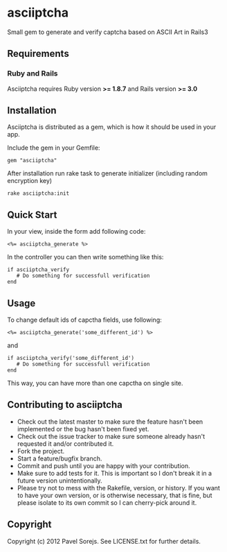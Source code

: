 asciiptcha
==========

Small gem to generate and verify captcha based on ASCII Art in Rails3

Requirements
------------

### Ruby and Rails

Asciiptcha requires Ruby version **>= 1.8.7** and Rails version **>= 3.0**

Installation
------------

Asciiptcha is distributed as a gem, which is how it should be used in your app.

Include the gem in your Gemfile:

    gem "asciiptcha"

After installation run rake task to generate initializer (including random encryption key)

    rake asciiptcha:init

Quick Start
-----------

In your view, inside the form add following code: 

    <%= asciiptcha_generate %>

In the controller you can then write something like this:

    if asciiptcha_verify
       # Do something for successfull verification
    end

Usage
-----
   
To change default ids of capctha fields, use following:

    <%= asciiptcha_generate('some_different_id') %>

and

    if asciiptcha_verify('some_different_id')
       # Do something for successfull verification
    end

This way, you can have more than one capctha on single site.
    

Contributing to asciiptcha
-----
 
* Check out the latest master to make sure the feature hasn't been implemented or the bug hasn't been fixed yet.
* Check out the issue tracker to make sure someone already hasn't requested it and/or contributed it.
* Fork the project.
* Start a feature/bugfix branch.
* Commit and push until you are happy with your contribution.
* Make sure to add tests for it. This is important so I don't break it in a future version unintentionally.
* Please try not to mess with the Rakefile, version, or history. If you want to have your own version, or is otherwise necessary, that is fine, but please isolate to its own commit so I can cherry-pick around it.

Copyright
-----

Copyright (c) 2012 Pavel Sorejs. See LICENSE.txt for
further details.


